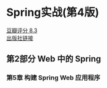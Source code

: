 # Spring实战(第4版)
[豆瓣评分 8.3](https://book.douban.com/subject/26767354/)  
[出版社链接](https://www.manning.com/books/spring-in-action-fourth-edition)  

## 第2部分 Web 中的 Spring
###  第5章 构建 Spring Web 应用程序  
